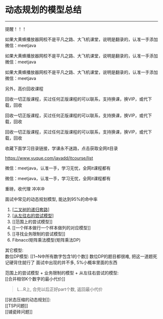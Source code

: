 # 动态规划的模型总结


---

提醒！！！ 

如果大黄蜂播放器网校不是平凡之路、大飞机课堂，说明是翻录的，认准一手添加微信：meetjava 

如果大黄蜂播放器网校不是平凡之路、大飞机课堂，说明是翻录的，认准一手添加微信：meetjava 

如果大黄蜂播放器网校不是平凡之路、大飞机课堂，说明是翻录的，认准一手添加微信：meetjava 

另外，高价回收课程 

回收一切正版课程，买过任何正版课程的可以联系，支持换课，换VIP，或代下载，回收 

回收一切正版课程，买过任何正版课程的可以联系，支持换课，换VIP，或代下载，回收 

回收一切正版课程，买过任何正版课程的可以联系，支持换课，换VIP，或代下载，回收 

收藏下面学习目录链接，学课永不迷路，点击获取全网it目录 

https://www.yuque.com/javadd/itcourse/list 

微信：meetjava，认准一手，学习无忧，全网it课程都有 

微信：meetjava，认准一手，学习无忧，全网it课程都有 

重磅，收代理 冲冲冲 



面试中常见的动态规划模型, 能达到95%的命中率

1) [[二叉树的递归套路]](树形DP)
2) [[从左往右的尝试模型]](背包问题为代表)
3) [[范围上的尝试模型]]
4) [[一个样本做行一个样本做列的对应模型]]
5) [[寻找业务限制的尝试模型]]
6) Fibnacci矩阵乘法模型(矩阵乘法DP)



其它模型:  
数位DP模型: [[1~N中所有数字包含1的个数]]
数位DP的题目都很难, 把这一道题死记硬背住就行了
面试中出现的并不多, 5%小概率里面的东西


范围上的尝试模型  +  业务限制的模型  +  从左往右尝试的模型:   
[[合并相邻K个数字的最小代价]]
>L...R上, 合完以后正好part个数, 返回最小代价


[[状态压缩的动态规划]]:     
[[TSP问题]]  
[[铺瓷砖问题]]  





